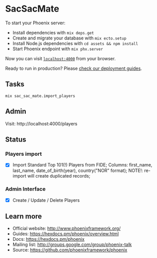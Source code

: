 # SacSacMate

To start your Phoenix server:

  * Install dependencies with `mix deps.get`
  * Create and migrate your database with `mix ecto.setup`
  * Install Node.js dependencies with `cd assets && npm install`
  * Start Phoenix endpoint with `mix phx.server`

Now you can visit [`localhost:4000`](http://localhost:4000) from your browser.

Ready to run in production? Please [check our deployment guides](https://hexdocs.pm/phoenix/deployment.html).

## Tasks

```
mix sac_sac_mate.import_players
```

## Admin

Visit: http://localhost:4000/players

## Status

### Players import
- [x] Import Standard Top 101(!) Players from FIDE;
  Columns: first_name, last_name, date_of_birth(year), country("NOR" format);
  NOTE!: re-import will create duplicated records;

### Admin Interface
- [x] Create / Update / Delete Players

## Learn more

  * Official website: http://www.phoenixframework.org/
  * Guides: https://hexdocs.pm/phoenix/overview.html
  * Docs: https://hexdocs.pm/phoenix
  * Mailing list: http://groups.google.com/group/phoenix-talk
  * Source: https://github.com/phoenixframework/phoenix
